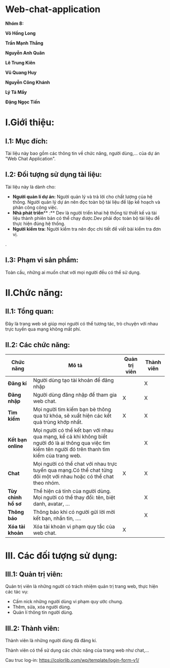 # Web-chat-application

**Nhóm 8:**

**Võ Hồng Long**

**Trần Mạnh Thắng**

**Nguyễn Anh Quân**

**Lê Trung Kiên**

**Vũ Quang Huy**

**Nguyễn Công Khánh**

**Lý Tả Mẩy**

**Đặng Ngọc Tiến**

#

# I.Giới thiệu:

## I.1: Mục đích:

Tài liệu này bao gồm các thông tin về chức năng, người dùng,... của dự án &quot;Web Chat Application&quot;.

## I.2: Đối tượng sử dụng tài liệu:

Tài liệu này là dành cho:

- **Người quản lí dự án:**  Người quản lý và trả lời cho chất lượng của hệ thống. Người quản lý dự án nên đọc toàn bộ tài liệu để lập kế hoạch và phân công công việc.
- **Nhà phát triển**** :** Dev là người triển khai hệ thống từ thiết kế và tài liệu thành phiên bản có thể chạy được.Dev phải đọc toàn bộ tài liệu để thực hiện đúng hệ thống.
- **Người kiểm tra:** Người kiểm tra nên đọc chi tiết để viết bài kiểm tra đơn vị.

.

## I.3: Phạm vi sản phẩm:

Toàn cầu, những ai muốn chat với mọi người đều có thể sử dụng.

# II.Chức năng:

## II.1: Tổng quan:

Đây là trang web sẽ giúp mọi người có thể tương tác, trò chuyện với nhau trực tuyến qua mạng không mất phí.

## II.2: Các chức năng:

|   **Chức năng** |   **Mô tả** |	**Quản trị viên**	|	**Thành viên**	|
| --- | --- | --- | --- |
| **Đăng kí** | Người dùng tạo tài khoản để đăng nhập |  | X |
| **Đăng nhập** | Người dùng đăng nhập để tham gia web chat. | X | X |
| **Tìm kiếm** | Mọi người tìm kiếm bạn bè thông qua từ khóa, sẽ xuất hiện các kết quả trùng khớp nhất. | X | X |
| **Kết bạn online** | Mọi người có thể kết bạn với nhau qua mạng, kể cả khi không biết người đó là ai thông qua việc tìm kiếm tên người đó trên thanh tìm kiếm của trang web. |  | X |
| **Chat** | Mọi người có thể chat với nhau trực tuyến qua mạng.Có thể chat từng đôi một với nhau hoặc có thể chat theo nhóm. | X | X |
| **Tùy chỉnh hồ sơ** | Thể hiện cá tính của người dùng. Mọi người có thể thay đổi: tên, biệt danh, avatar, … |  | X |
| **Thông báo** | Thông báo khi có người gửi lời mời kết bạn, nhắn tin, …. |  | X |
| **Xóa tài khoản** | Xóa tài khoản vi phạm quy tắc của web chat. | X |  |

# III. Các đối tượng sử dụng:

## III.1: Quản trị viên:

Quản trị viên là những người có trách nhiệm quản trị trang web, thực hiện các tác vụ:

- Cấm nick những người dùng vi phạm quy ước chung.
- Thêm, sửa, xóa người dùng.
- Quản lí thông tin người dùng.

## III.2: Thành viên:

Thành viên là những người dùng đã đăng kí.

Thành viên có thể sử dụng các chức năng của trang web như chat,...

Cau truc log-in: https://colorlib.com/wp/template/login-form-v1/

